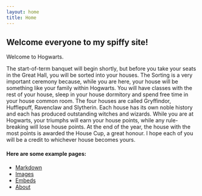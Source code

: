 ```yaml
---
layout: home
title: Home
---
```


## Welcome everyone to my spiffy site!

Welcome to Hogwarts.

The start-of-term banquet will begin shortly, but before you take your seats in the Great Hall, you will be sorted into your houses. The Sorting is a very important ceremony because, while you are here, your house will be something like your family within Hogwarts. You will have classes with the rest of your house, sleep in your house dormitory and spend free time in your house common room. The four houses are called Gryffindor, Hufflepuff, Ravenclaw and Slytherin. Each house has its own noble history and each has produced outstanding witches and wizards. While you are at Hogwarts, your triumphs will earn your house points, while any rule-breaking will lose house points. At the end of the year, the house with the most points is awarded the House Cup, a great honour. I hope each of you will be a credit to whichever house becomes yours.

#### Here are some example pages:

- [Markdown](02-markdown-examples)
- [Images](03-images-examples)
- [Embeds](04-embeds-examples)
- [About](01-about.markdown)
